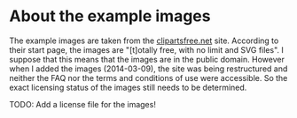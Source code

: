 About the example images
========================

The example images are taken from the [clipartsfree.net](http://clipartsfree.net)
site.  According to their start page, the images are "[t]otally free, with no
limit and SVG files".  I suppose that this means that the images are in the
public domain.  However when I added the images (2014-03-09), the site was
being restructured and neither the FAQ nor the terms and conditions of use were
accessible.  So the exact licensing status of the images still needs to be
determined.

TODO: Add a license file for the images!